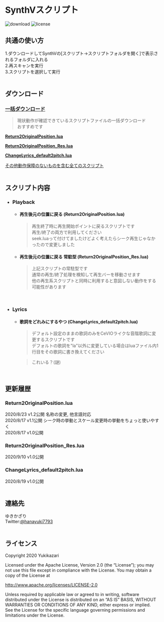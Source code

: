 # SynthVスクリプト
![download](https://img.shields.io/github/downloads/Yukikazari/SynthV_scripts/total) 
![license](https://img.shields.io/github/license/Yukikazari/SynthV_scripts)
## 共通の使い方
1.ダウンロードしてSynthVの\[スクリプト→スクリプトフォルダを開く]で表示されるフォルダに入れる  
2.再スキャンを実行  
3.スクリプトを選択して実行  
<br>

## ダウンロード

### [**一括ダウンロード**](https://github.com/Yukikazari/SynthV_scripts/releases/download/20%2F9/Yukikazari.zip)  
>現状動作が確認できているスクリプトファイルの一括ダウンロード  
おすすめです

[**Return2OriginalPosition.lua**](https://github.com/Yukikazari/SynthV_scripts/releases/download/20%2F9/Return2OriginalPosition.lua)  

[**Return2OriginalPosition_Res.lua**](https://github.com/Yukikazari/SynthV_scripts/releases/download/20%2F9/Return2OriginalPosition_Res.lua)  

[**ChangeLyrics_default2pitch.lua**](https://github.com/Yukikazari/SynthV_scripts/releases/download/20%2F9/ChangeLyrics_default2pitch.lua)

[その他動作保障のないものを含む全てのスクリプト](https://github.com/Yukikazari/SynthV_scripts/archive/master.zip)  
<br>

## スクリプト内容
- ### Playback
    - #### 再生後元の位置に戻る (Return2OriginalPosition.lua)
        >再生終了時に再生開始ポイントに戻るスクリプトです  
        再生/終了の両方で利用してください  
        seek.luaって付けてましたけどよく考えたらシーク再生じゃなかったので変更しました  

    - #### 再生後元の位置に戻る 常駐型 (Return2OriginalPosition_Res.lua)
        >上記スクリプトの常駐型です  
        通常の再生/終了処理を検知して再生バーを移動させます  
        他の再生系スクリプトと同時に利用すると意図しない動作をする可能性があります  

<br>

- ### Lyrics

    - #### 歌詞をどれみにするやつ (ChangeLyrics_default2pitch.lua)
        >デフォルト設定のままの歌詞のみをCeVIOライクな音階歌詞に変更するスクリプトです  
        デフォルトの歌詞を"la"以外に変更している場合はluaファイル内1行目をその歌詞に書き換えてください  

        >これいる？(謎)  

<br>

## 更新履歴
### Return2OriginalPosition.lua
2020/8/23 v1.2公開 名称の変更, 他言語対応  
2020/8/17 v1.1公開 シーク時の挙動とスケール変更時の挙動をちょっと使いやすく  
2020/8/17 v1.0公開

### Return2OriginalPosition_Res.lua
2020/9/10 v1.0公開

### ChangeLyrics_default2pitch.lua
2020/8/19 v1.0公開  
<br>

## 連絡先
ゆきかざり   
Twitter:[@hanayuki7793](https://twitter.com/hanayuki7793)  
<br>


## ライセンス
Copyright 2020 Yukikazari

Licensed under the Apache License, Version 2.0 (the “License”);
you may not use this file except in compliance with the License.
You may obtain a copy of the License at

http://www.apache.org/licenses/LICENSE-2.0

Unless required by applicable law or agreed to in writing, software
distributed under the License is distributed on an “AS IS” BASIS,
WITHOUT WARRANTIES OR CONDITIONS OF ANY KIND, either express or implied.
See the License for the specific language governing permissions and
limitations under the License.
